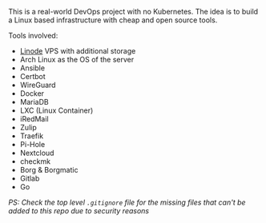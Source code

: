 This is a real-world DevOps project with no Kubernetes. The idea is to build a Linux based infrastructure with cheap and open source tools.

Tools involved:
- [Linode](linode.com) VPS with additional storage
- Arch Linux as the OS of the server
- Ansible
- Certbot
- WireGuard
- Docker
- MariaDB
- LXC (Linux Container)
- iRedMail
- Zulip
- Traefik
- Pi-Hole
- Nextcloud
- checkmk
- Borg & Borgmatic
- Gitlab
- Go

_PS: Check the top level `.gitignore` file for the missing files that can't be added to this repo due to security reasons_

